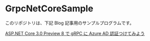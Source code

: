 # GrpcNetCoreSample

このリポジトリは、下記 Blog 記事用のサンプルプログラムです。

[ASP.NET Core 3.0 Preview 8 で gRPC に Azure AD 認証つけてみよう](https://blog.okazuki.jp/entry/2019/09/03/180725)
